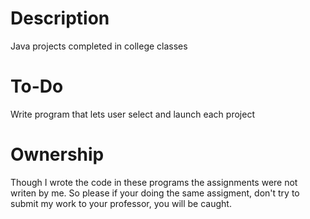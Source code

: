 # Description

Java projects completed in college classes

# To-Do

Write program that lets user select and launch each project

# Ownership

Though I wrote the code in these programs the assignments were not writen by me. So please if your doing the same assigment, don't try to submit my work to your professor, you will be caught.